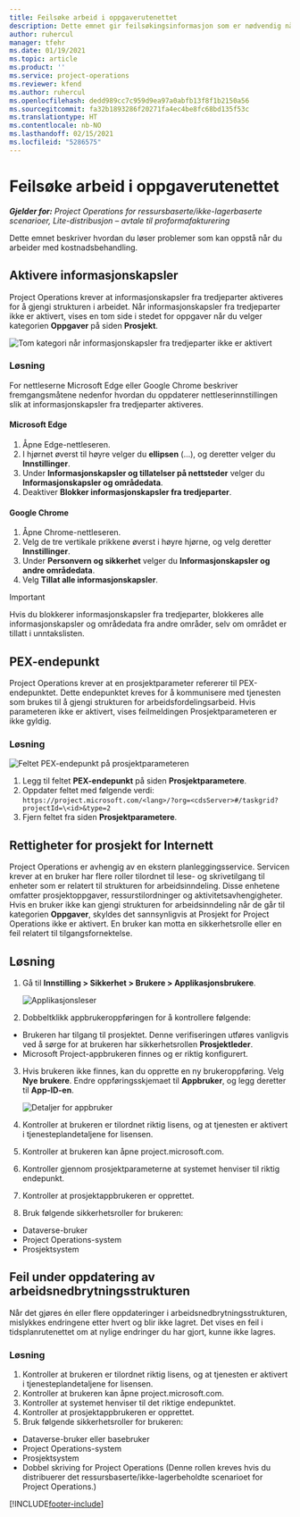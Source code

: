 ```yaml
---
title: Feilsøke arbeid i oppgaverutenettet
description: Dette emnet gir feilsøkingsinformasjon som er nødvendig når du arbeider i oppgaverutenettet.
author: ruhercul
manager: tfehr
ms.date: 01/19/2021
ms.topic: article
ms.product: ''
ms.service: project-operations
ms.reviewer: kfend
ms.author: ruhercul
ms.openlocfilehash: dedd989cc7c959d9ea97a0abfb13f8f1b2150a56
ms.sourcegitcommit: fa32b1893286f20271fa4ec4be8fc68bd135f53c
ms.translationtype: HT
ms.contentlocale: nb-NO
ms.lasthandoff: 02/15/2021
ms.locfileid: "5286575"
---
```

# <a name="troubleshoot-working-in-the-task-grid"></a>Feilsøke arbeid i oppgaverutenettet 

_**Gjelder for:** Project Operations for ressursbaserte/ikke-lagerbaserte scenarioer, Lite-distribusjon – avtale til proformafakturering_

Dette emnet beskriver hvordan du løser problemer som kan oppstå når du arbeider med kostnadsbehandling.

## <a name="enable-cookies"></a>Aktivere informasjonskapsler

Project Operations krever at informasjonskapsler fra tredjeparter aktiveres for å gjengi strukturen i arbeidet. Når informasjonskapsler fra tredjeparter ikke er aktivert, vises en tom side i stedet for oppgaver når du velger kategorien **Oppgaver** på siden **Prosjekt**.

![Tom kategori når informasjonskapsler fra tredjeparter ikke er aktivert](media/blankschedule.png)


### <a name="workaround"></a>Løsning
For nettleserne Microsoft Edge eller Google Chrome beskriver fremgangsmåtene nedenfor hvordan du oppdaterer nettleserinnstillingen slik at informasjonskapsler fra tredjeparter aktiveres.

#### <a name="microsoft-edge"></a>Microsoft Edge

1. Åpne Edge-nettleseren.
2. I hjørnet øverst til høyre velger du **ellipsen** (...), og deretter velger du **Innstillinger**.
3. Under **Informasjonskapsler og tillatelser på nettsteder** velger du **Informasjonskapsler og områdedata**.
4. Deaktiver **Blokker informasjonskapsler fra tredjeparter**.

#### <a name="google-chrome"></a>Google Chrome

1. Åpne Chrome-nettleseren.
2. Velg de tre vertikale prikkene øverst i høyre hjørne, og velg deretter **Innstillinger**.
3. Under **Personvern og sikkerhet** velger du **Informasjonskapsler og andre områdedata**.
4. Velg **Tillat alle informasjonskapsler**.

> [!IMPORTANT]
> Hvis du blokkerer informasjonskapsler fra tredjeparter, blokkeres alle informasjonskapsler og områdedata fra andre områder, selv om området er tillatt i unntakslisten.

## <a name="pex-endpoint"></a>PEX-endepunkt

Project Operations krever at en prosjektparameter refererer til PEX-endepunktet. Dette endepunktet kreves for å kommunisere med tjenesten som brukes til å gjengi strukturen for arbeidsfordelingsarbeid. Hvis parameteren ikke er aktivert, vises feilmeldingen Prosjektparameteren er ikke gyldig. 

### <a name="workaround"></a>Løsning
 ![Feltet PEX-endepunkt på prosjektparameteren](media/projectparameter.png)

1. Legg til feltet **PEX-endepunkt** på siden **Prosjektparametere**.
2. Oppdater feltet med følgende verdi: `https://project.microsoft.com/<lang>/?org=<cdsServer>#/taskgrid?projectId=\<id>&type=2`
3. Fjern feltet fra siden **Prosjektparametere**.

## <a name="privileges-for-project-for-the-web"></a>Rettigheter for prosjekt for Internett

Project Operations er avhengig av en ekstern planleggingsservice. Servicen krever at en bruker har flere roller tilordnet til lese- og skrivetilgang til enheter som er relatert til strukturen for arbeidsinndeling. Disse enhetene omfatter prosjektoppgaver, ressurstilordninger og aktivitetsavhengigheter. Hvis en bruker ikke kan gjengi strukturen for arbeidsinndeling når de går til kategorien **Oppgaver**, skyldes det sannsynligvis at Prosjekt for Project Operations ikke er aktivert. En bruker kan motta en sikkerhetsrolle eller en feil relatert til tilgangsfornektelse.


## <a name="workaround"></a>Løsning

1. Gå til **Innstilling > Sikkerhet > Brukere > Applikasjonsbrukere**.  

   ![Applikasjonsleser](media/applicationuser.jpg)
   
2. Dobbeltklikk appbrukeroppføringen for å kontrollere følgende:

 - Brukeren har tilgang til prosjektet. Denne verifiseringen utføres vanligvis ved å sørge for at brukeren har sikkerhetsrollen **Prosjektleder**.
 - Microsoft Project-appbrukeren finnes og er riktig konfigurert.
 
3. Hvis brukeren ikke finnes, kan du opprette en ny brukeroppføring. Velg **Nye brukere**. Endre oppføringsskjemaet til **Appbruker**, og legg deretter til **App-ID-en**.

   ![Detaljer for appbruker](media/applicationuserdetails.jpg)

4. Kontroller at brukeren er tilordnet riktig lisens, og at tjenesten er aktivert i tjenesteplandetaljene for lisensen.
5. Kontroller at brukeren kan åpne project.microsoft.com.
6. Kontroller gjennom prosjektparameterne at systemet henviser til riktig endepunkt.
7. Kontroller at prosjektappbrukeren er opprettet.
8. Bruk følgende sikkerhetsroller for brukeren:

  - Dataverse-bruker
  - Project Operations-system
  - Prosjektsystem

## <a name="error-when-updating-the-work-breakdown-structure"></a>Feil under oppdatering av arbeidsnedbrytningsstrukturen

Når det gjøres én eller flere oppdateringer i arbeidsnedbrytningsstrukturen, mislykkes endringene etter hvert og blir ikke lagret. Det vises en feil i tidsplanrutenettet om at nylige endringer du har gjort, kunne ikke lagres.

### <a name="workaround"></a>Løsning

1. Kontroller at brukeren er tilordnet riktig lisens, og at tjenesten er aktivert i tjenesteplandetaljene for lisensen.
2. Kontroller at brukeren kan åpne project.microsoft.com.
3. Kontroller at systemet henviser til det riktige endepunktet.
4. Kontroller at prosjektappbrukeren er opprettet.
5. Bruk følgende sikkerhetsroller for brukeren:
  
  - Dataverse-bruker eller basebruker
  - Project Operations-system
  - Prosjektsystem
  - Dobbel skriving for Project Operations (Denne rollen kreves hvis du distribuerer det ressursbaserte/ikke-lagerbeholdte scenarioet for Project Operations.)


[!INCLUDE[footer-include](../includes/footer-banner.md)]